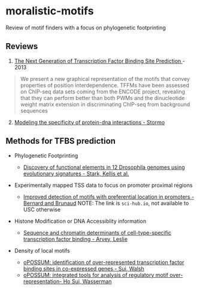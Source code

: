 # moralistic-motifs
Review of motif finders with a focus on phylogenetic footprinting

## Reviews

1. [The Next Generation of Transcription Factor Binding Site Prediction
](http://journals.plos.org/ploscompbiol/article?id=10.1371/journal.pcbi.1003214) - 2013

> We present a new graphical representation of the motifs that convey properties of position
interdependence. TFFMs have been assessed on ChIP-seq data sets coming from the ENCODE project, revealing that
they can perform better than both PWMs and the dinucleotide weight matrix extension in discriminating ChIP-seq from
background sequences

2. [Modeling the specificity of protein-dna interactions - Stormo](http://link.springer.com/article/10.1007%2Fs40484-013-0012-4#/page-1)

## Methods for TFBS prediction

- Phylogenetic Footprinting
  - [Discovery of functional elements in 12 Drosophila genomes using evolutionary signatures - Stark, Kellis et al.](http://www.nature.com/nature/journal/v450/n7167/pdf/nature06340.pdf)

- Experimentally mapped TSS data to focus on promoter proximal regions
  - [Improved detection of motifs with preferential location in promoters - Bernard and Brunaud](http://www.nrcresearchpress.com.sci-hub.io/doi/abs/10.1139/g10-042?url_ver=Z39.88-2003&rfr_id=ori%3Arid%3Acrossref.org&rfr_dat=cr_pub%3Dpubmed&) NOTE: The link is `sci-hub.io`, not available to USC otherwise
  
- Histone Modification or DNA Accessiblity information
  - [Sequence and chromatin determinants of cell-type-specific transcription factor binding - Arvey, Leslie](http://genome.cshlp.org/content/22/9/1723.full.pdf)

- Density of local motifs
  - [oPOSSUM: identification of over-represented transcription factor binding sites
in co-expressed genes - Sui, Walsh](http://nar.oxfordjournals.org/content/33/10/3154.full-text-lowres.pdf)
  - [oPOSSUM: integrated tools for analysis of regulatory motif over-representation- Ho Sui, Wasserman](http://www.ncbi.nlm.nih.gov/pmc/articles/PMC1933229/pdf/gkm427.pdf) 
